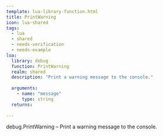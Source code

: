 ```yaml
---
template: lua-library-function.html
title: PrintWarning
icon: lua-shared
tags:
  - lua
  - shared
  - needs-verification
  - needs-example
lua:
  library: debug
  function: PrintWarning
  realm: shared
  description: "Print a warning message to the console."
  
  arguments:
    - name: "message"
      type: string
  returns:
    
---
```


<div class="lua__search__keywords">
debug.PrintWarning &#x2013; Print a warning message to the console.
</div>
